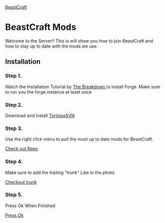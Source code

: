 [BeastCraft](/installation_images/server-icon.png)
# BeastCraft Mods

Welcome to the Server!! This is will show you how to join BeastCraft and how to stay up to date with the mods we use.

## Installation

### Step 1.
Watch the Installation Tutorial by [The Breakdown
](https://www.youtube.com/watch?v=L7pCMg5lOEY) to install Forge.
Make sure to run you the forge instance at least once

### Step 2.
Download and install [TortoiseSVN](https://osdn.net/frs/redir.php?m=xtom_us&f=%2Fstorage%2Fg%2Ft%2Fto%2Ftortoisesvn%2F1.14.0%2FApplication%2FTortoiseSVN-1.14.0.28885-x64-svn-1.14.0.msi)

### Step 3.
Use the right click menu to pull the most up to date mods for BeastCraft.

[Check out Repo](/installation_images/installation_01.png?raw=true)

### Step 4.
Make sure to add the trailing "trunk" Like in the photo

[Checkout trunk](/installation_images/installation_02.png?raw=true)

### Step 5.
Press Ok When Finished

[Press Ok](/installation_03.png?raw=true)
